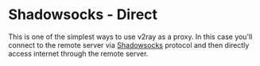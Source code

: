# Shadowsocks - Direct

This is one of the simplest ways to use v2ray as a proxy. In this case you'll connect to the remote server via [Shadowsocks](https://www.v2ray.com/en/configuration/protocols/shadowsocks.html) protocol and then directly access internet through the remote server.
